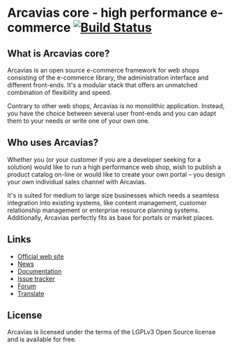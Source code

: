 # Arcavias core - high performance e-commerce [![Build Status](https://travis-ci.org/Arcavias/arcavias-core.png?branch=master)](https://travis-ci.org/Arcavias/arcavias-core)

## What is Arcavias core?

Arcavias is an open source e-commerce framework for web shops consisting of the e-commerce library, the administration interface and different front-ends. It's a modular stack that offers an unmatched combination of flexibility and speed.

Contrary to other web shops, Arcavias is no monolithic application. Instead, you have the choice between several user front-ends and you can adapt them to your needs or write one of your own one.

## Who uses Arcavias?

Whether you (or your customer if you are a developer seeking for a solution) would like to run a high performance web shop, wish to publish a product catalog on-line or would like to create your own portal – you design your own individual sales channel with Arcavias.

It's is suited for medium to large size businesses which needs a seamless integration into existing systems, like content management, customer relationship management or enterprise resource planning systems. Additionally, Arcavias perfectly fits as base for portals or market places.

## Links

* [Official web site](http://www.arcavias.com/)
* [News](https://facebook.com/Arcavias)
* [Documentation](https://docs.arcavias.com/)
* [Issue tracker](https://bugs.arcavias.com/)
* [Forum](https://forum.arcavias.com/)
* [Translate](https://www.transifex.com/projects/p/arcavias-core/)

## License

Arcavias is licensed under the terms of the LGPLv3 Open Source license and is available for free.
